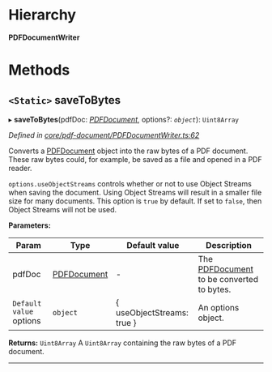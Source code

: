 

# Hierarchy

**PDFDocumentWriter**

# Methods

<a id="savetobytes"></a>

## `<Static>` saveToBytes

▸ **saveToBytes**(pdfDoc: *[PDFDocument](_core_pdf_document_pdfdocument_.pdfdocument.md)*, options?: *`object`*): `Uint8Array`

*Defined in [core/pdf-document/PDFDocumentWriter.ts:62](https://github.com/Hopding/pdf-lib/blob/21a2bec/src/core/pdf-document/PDFDocumentWriter.ts#L62)*

Converts a [PDFDocument](_core_pdf_document_pdfdocument_.pdfdocument.md) object into the raw bytes of a PDF document. These raw bytes could, for example, be saved as a file and opened in a PDF reader.

`options.useObjectStreams` controls whether or not to use Object Streams when saving the document. Using Object Streams will result in a smaller file size for many documents. This option is `true` by default. If set to `false`, then Object Streams will not be used.

**Parameters:**

| Param | Type | Default value | Description |
| ------ | ------ | ------ | ------ |
| pdfDoc | [PDFDocument](_core_pdf_document_pdfdocument_.pdfdocument.md) | - |  The [PDFDocument](_core_pdf_document_pdfdocument_.pdfdocument.md) to be converted to bytes. |
| `Default value` options | `object` |  { useObjectStreams: true } |  An options object. |

**Returns:** `Uint8Array`
A `Uint8Array` containing the raw bytes of a PDF document.

___


